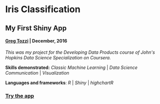 # Iris Classification
## My First Shiny App

#### [Greg Tozzi](https://www.linkedin.com/in/gregorytozzi/) | December, 2016

*This was my project for the Developing Data Products course of John's Hopkins Data Science Specialization on Coursera.*


**Skills demonstrated:** *Classic Machine Learning* | *Data Science Communication* | *Visualization*

**Languages and frameworks**: *R* | *Shiny* | *highchartR*

### [Try the app](https://gregtozzi.shinyapps.io/IrisClassifier/)
